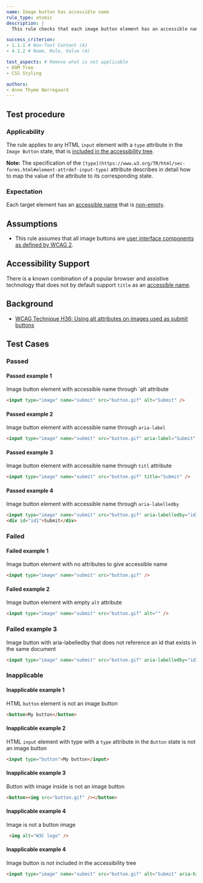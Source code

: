 ```yaml
---
name: Image button has accessible name
rule_type: atomic
description: | 
  This rule checks that each image button element has an accessible name 

success_criterion: 
- 1.1.1 # Non-Text Content (A)
- 4.1.2 # Name, Role, Value (A)

test_aspects: # Remove what is not applicable
- DOM Tree
- CSS Styling

authors:
- Anne Thyme Nørregaard
---
```


## Test procedure

### Applicability

The rule applies to any HTML `input` element with a `type` attribute in the `Image Button` state, that is [included in the accessibility tree](#included-in-the-accessibility-tree).

**Note:** The specification of the `[type](https://www.w3.org/TR/html/sec-forms.html#element-attrdef-input-type)` attribute describes in detail how to map the value of the attribute to its corresponding state.

### Expectation

Each target element has an [accessible name](#accessible-name) that is [non-empty](#non-empty).

## Assumptions

- This rule assumes that all image buttons are [user interface components as defined by WCAG 2](https://www.w3.org/TR/WCAG21/#dfn-user-interface-components).

## Accessibility Support

There is a known combination of a popular browser and assistive technology that does not by default support `title` as an [accessible name](#accessible-name).

## Background

- [WCAG Technique H36: Using alt attributes on images used as submit buttons](https://www.w3.org/WAI/WCAG21/Techniques/html/H36)

## Test Cases

### Passed

#### Passed example 1

Image button element with accessible name through `alt attribute

```html
<input type="image" name="submit" src="button.gif" alt="Submit" />
```

#### Passed example 2

Image button element with accessible name through `aria-label`

```html
<input type="image" name="submit" src="button.gif" aria-label="Submit" />
```

#### Passed example 3

Image button element with accessible name through `titl` attribute

```html
<input type="image" name="submit" src="button.gif" title="Submit" />
```

#### Passed example 4

Image button element with accessible name through `aria-labelledby`

```html
<input type="image" name="submit" src="button.gif" aria-labelledby="id1" />
<div id="id1">Submit</div>
```

### Failed

#### Failed example 1

Image button element with no attributes to give accessible name

```html
<input type="image" name="submit" src="button.gif" />
```

#### Failed example 2

Image button element with empty `alt` attribute

```html
<input type="image" name="submit" src="button.gif" alt="" />
```

### Failed example 3

Image button with aria-labelledby that does not reference an id that exists in the same document

```html
<input type="image" name="submit" src="button.gif" aria-labelledby="id1" />
```

### Inapplicable

#### Inapplicable example 1

HTML `button` element is not an image button

```html
<button>My button</button>
```

#### Inapplicable example 2

HTML `input` element with type with a `type` attribute in the `Button` state is not an image button

```html
<input type="button">My button</input>
```

#### Inapplicable example 3

Button with image inside is not an image button

```html
<button><img src="button.gif" /></button>
```

#### Inapplicable example 4

Image is not a button image

```html
 <img alt="W3C logo" />
```

#### Inapplicable example 4

Image button is not included in the accessibility tree

```html
<input type="image" name="submit" src="button.gif" alt="Submit" aria-hidden="true" />
```
